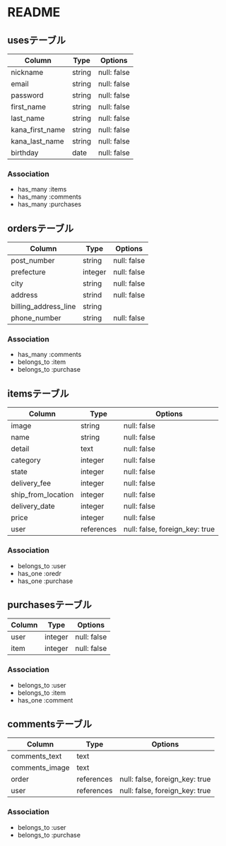 # README

## usesテーブル

| Column          | Type   | Options     |
| --------------- | ------ | ----------- |
| nickname        | string | null: false |
| email           | string | null: false |
| password        | string | null: false |
| first_name      | string | null: false |
| last_name       | string | null: false |
| kana_first_name | string | null: false |
| kana_last_name  | string | null: false |
| birthday        | date   | null: false | 

### Association

- has_many :items
- has_many :comments
- has_many :purchases

## ordersテーブル

| Column               | Type    | Options     |
| -------------------- | ------- | ----------- |
| post_number          | string  | null: false |
| prefecture           | integer | null: false |
| city                 | string  | null: false |
| address              | strind  | null: false |
| billing_address_line | string  |             |
| phone_number         | string  | null: false |

### Association

- has_many :comments
- belongs_to :item
- belongs_to :purchase

## itemsテーブル

| Column                | Type       | Options                        |
| --------------------- | ---------- | ------------------------------ |
| image                 | string     | null: false                    |
| name                  | string     | null: false                    |
| detail                | text       | null: false                    |
| category              | integer    | null: false                    |
| state                 | integer    | null: false                    |
| delivery_fee          | integer    | null: false                    |
| ship_from_location    | integer    | null: false                    | 
| delivery_date         | integer    | null: false                    | 
| price                 | integer    | null: false                    |
| user                  | references | null: false, foreign_key: true |

### Association

- belongs_to :user
- has_one :oredr
- has_one :purchase

## purchasesテーブル

| Column | Type    | Options     |
| ------ | ------- | ----------- |
| user   | integer | null: false |
| item   | integer | null: false |

### Association

- belongs_to :user
- belongs_to :item
- has_one :comment

## commentsテーブル

| Column         | Type       | Options                        |
| -------------- | ---------- | ------------------------------ |
| comments_text  | text       |                                |
| comments_image | text       |                                |
| order          | references | null: false, foreign_key: true |
| user           | references | null: false, foreign_key: true |

### Association

- belongs_to :user
- belongs_to :purchase